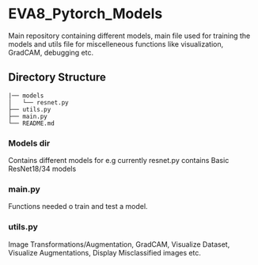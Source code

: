 # EVA8_Pytorch_Models

Main repository containing different models, main file used for training the models and utils file for miscelleneous functions like visualization, GradCAM, debugging etc. 

## Directory Structure
```
|── models
│   └── resnet.py  
├── utils.py
├── main.py
└── README.md
```

### Models dir
Contains different models for e.g currently resnet.py contains Basic ResNet18/34 models

### main.py
Functions needed o train and test a model.

### utils.py
Image Transformations/Augmentation, GradCAM, Visualize Dataset, Visualize Augmentations, Display Misclassified images etc. 
